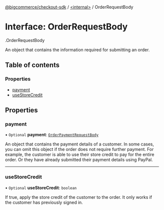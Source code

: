 [@bigcommerce/checkout-sdk](../README.md) / [<internal\>](../modules/internal_.md) / OrderRequestBody

# Interface: OrderRequestBody

[<internal>](../modules/internal_.md).OrderRequestBody

An object that contains the information required for submitting an order.

## Table of contents

### Properties

- [payment](internal_.OrderRequestBody.md#payment)
- [useStoreCredit](internal_.OrderRequestBody.md#usestorecredit)

## Properties

### payment

• `Optional` **payment**: [`OrderPaymentRequestBody`](internal_.OrderPaymentRequestBody.md)

An object that contains the payment details of a customer. In some cases,
you can omit this object if the order does not require further payment.
For example, the customer is able to use their store credit to pay for
the entire order. Or they have already submitted their payment details
using PayPal.

___

### useStoreCredit

• `Optional` **useStoreCredit**: `boolean`

If true, apply the store credit of the customer to the order. It only
works if the customer has previously signed in.
